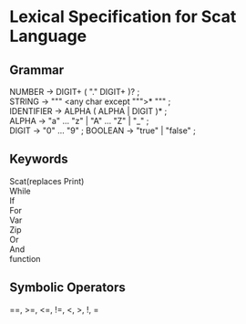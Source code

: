 # Lexical Specification for Scat Language


## Grammar
NUMBER         → DIGIT+ ( "." DIGIT+ )? ;  
STRING         → "\"" <any char except "\"">* "\"" ;  
IDENTIFIER     → ALPHA ( ALPHA | DIGIT )* ;  
ALPHA          → "a" ... "z" | "A" ... "Z" | "_" ;  
DIGIT          → "0" ... "9" ;
BOOLEAN        → "true" | "false" ;  


## Keywords
Scat(replaces Print)  
While  
If  
For  
Var  
Zip  
Or  
And  
function  

## Symbolic Operators
==, >=, <=, !=, <, >, !, =
